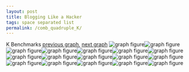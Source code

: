```yaml
---
layout: post
title: Blogging Like a Hacker
tags: space separated list
permalink: /comb_quadruple_K/
---
```


K Benchmarks
[previous graph](./comb_quadruple_JSOND/), [next graph](./comb_quadruple_O/)
<img src="./images/quadruple/K/K-AVL_box.png" alt="graph figure"><img src="./images/quadruple/K/K-A_box.png" alt="graph figure"><img src="./images/quadruple/K/K-CYPHERD_box.png" alt="graph figure"><img src="./images/quadruple/K/K-EGG_box.png" alt="graph figure"><img src="./images/quadruple/K/K-FACE_box.png" alt="graph figure"><img src="./images/quadruple/K/K-FLOYD_box.png" alt="graph figure"><img src="./images/quadruple/K/K-F_box.png" alt="graph figure"><img src="./images/quadruple/K/K-H_box.png" alt="graph figure"><img src="./images/quadruple/K/K-JSOND_box.png" alt="graph figure"><img src="./images/quadruple/K/K-K_box.png" alt="graph figure"><img src="./images/quadruple/K/K-O_box.png" alt="graph figure"><img src="./images/quadruple/K/K-PDFD_box.png" alt="graph figure"><img src="./images/quadruple/K/K-RB_box.png" alt="graph figure"><img src="./images/quadruple/K/K-ROD_box.png" alt="graph figure"><img src="./images/quadruple/K/K-SMATRIX_box.png" alt="graph figure"><img src="./images/quadruple/K/K-SORTD_box.png" alt="graph figure"><img src="./images/quadruple/K/K-ZB_box.png" alt="graph figure">